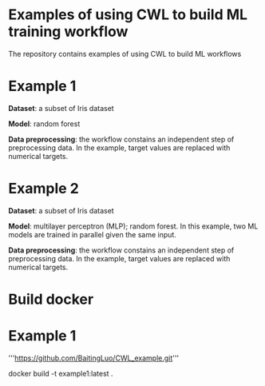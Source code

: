 # Examples of using CWL to build ML training workflow
The repository contains examples of using CWL to build ML workflows

# Example 1
**Dataset**: a subset of Iris dataset

**Model**: random forest

**Data preprocessing**: the workflow constains an independent step of preprocessing data. In the example, target values are replaced with numerical targets. 

# Example 2
**Dataset**: a subset of Iris dataset

**Model**: multilayer perceptron (MLP); random forest. In this example, two ML models are trained in parallel given the same input.

**Data preprocessing**: the workflow constains an independent step of preprocessing data. In the example, target values are replaced with numerical targets. 

# Build docker
# Example 1
'''https://github.com/BaitingLuo/CWL_example.git'''

docker build -t example1:latest .
